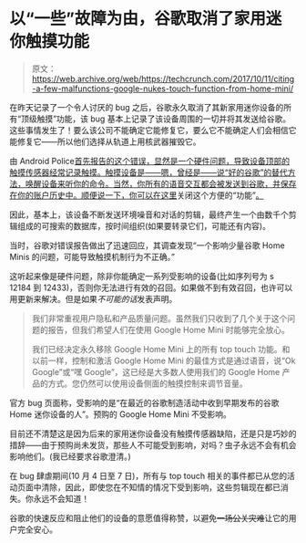 # 以“一些”故障为由，谷歌取消了家用迷你触摸功能

> 原文：<https://web.archive.org/web/https://techcrunch.com/2017/10/11/citing-a-few-malfunctions-google-nukes-touch-function-from-home-mini/>

在昨天记录了一个令人讨厌的 bug 之后，谷歌永久取消了其新家用迷你设备的所有“顶级触摸”功能，该 bug 基本上记录了该设备周围的一切并将其发送给谷歌。这些事情发生了！要么该公司不能确定它能修复它，要么它不能确定人们会相信它能修复它——所以他们选择从轨道上用核武器摧毁它。

由 Android Police[首先报告的这个错误，显然是一个硬件问题，导致设备顶部的触摸传感器经常记录触摸。触摸设备是——嗯，曾经是——说“好的谷歌”的替代方法，唤醒设备来听你的命令。当然，你所有的语音交互都会被发送到谷歌，并保存在你的账户历史中。顺便说一下，你可以在这里](https://web.archive.org/web/20230316161124/http://www.androidpolice.com/2017/10/10/google-nerfing-home-minis-mine-spied-everything-said-247/)关闭这个方便的“功能”[。](https://web.archive.org/web/20230316161124/https://myaccount.google.com/activitycontrols?pli=1)

因此，基本上，该设备不断发送环境噪音和对话的剪辑，最终产生一个由数千个剪辑组成的可搜索的数据库，按时间组织(如果要转录它们，可能还有内容)。

当时，谷歌对错误报告做出了迅速回应，其调查发现“一个影响少量谷歌 Home Minis 的问题，可能导致触摸机制行为不正确。”

这听起来像是硬件问题，除非你能确定一系列受影响的设备(比如序列号为 s 12184 到 12433)，否则你无法进行有效的召回。如果做不到有效召回，也许可以用更新来解决。但是如果*不可能的话*发表声明。

> 我们非常重视用户隐私和产品质量问题。虽然我们只收到了几个关于这个问题的报告，但我们希望人们在使用 Google Home Mini 时能够完全放心。
> 
> 我们已经决定永久移除 Google Home Mini 上的所有 top touch 功能。和以前一样，控制和激活 Google Home Mini 的最佳方式是通过语音，说“Ok Google”或“嘿 Google”，这已经是大多数人使用我们的 Google Home 产品的方式。您仍然可以使用设备侧面的触摸控制来调节音量。

官方 bug 页面称，受影响的是“在最近的谷歌制造活动中收到早期发布的谷歌 Home 迷你设备的人”。预购的 Google Home Mini 不受影响。

目前还不清楚这是因为后来的家用迷你设备没有触摸传感器缺陷，还是只是巧妙的措辞——由于预购尚未发货，那些人不可能受到影响，对吗？虫子永远不会有机会影响他们。(我已经要求谷歌澄清。)

在 bug 肆虐期间(10 月 4 日至 7 日)，所有与 top touch 相关的事件都已从您的活动页面中清除，因此，即使您在不知情的情况下受到影响，这些剪辑现在都已消失。你永远不会知道！

谷歌的快速反应和阻止他们的设备的意愿值得称赞，以避免~~一场公关灾难~~让它的用户完全安心。